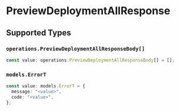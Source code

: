 # PreviewDeploymentAllResponse


## Supported Types

### `operations.PreviewDeploymentAllResponseBody[]`

```typescript
const value: operations.PreviewDeploymentAllResponseBody[] = [];
```

### `models.ErrorT`

```typescript
const value: models.ErrorT = {
  message: "<value>",
  code: "<value>",
};
```

